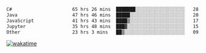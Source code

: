 <!--START_SECTION:waka-->

```txt
C#                      65 hrs 26 mins  ███████░░░░░░░░░░░░░░░░░░   28.00 %
Java                    47 hrs 46 mins  █████░░░░░░░░░░░░░░░░░░░░   20.44 %
JavaScript              41 hrs 43 mins  ████▒░░░░░░░░░░░░░░░░░░░░   17.85 %
Jupyter                 35 hrs 48 mins  ███▓░░░░░░░░░░░░░░░░░░░░░   15.33 %
Other                   23 hrs 3 mins   ██▒░░░░░░░░░░░░░░░░░░░░░░   09.87 %
```

<!--END_SECTION:waka-->
[![wakatime](https://wakatime.com/badge/user/6c2f442e-41b4-42e3-bc06-d5d8203ad1da.svg)](https://wakatime.com/@6c2f442e-41b4-42e3-bc06-d5d8203ad1da)
